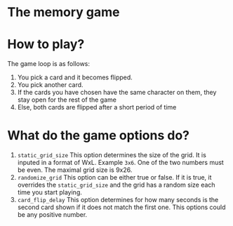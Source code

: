 # The memory game

# How to play?
The game loop is as follows:
1) You pick a card and it becomes flipped.
2) You pick another card.
3) If the cards you have chosen have the same character on them, they stay open for the rest of the game
4) Else, both cards are flipped after a short period of time

# What do the game options do?
1) `static_grid_size`
This option determines the size of the grid. It is inputed in a format of WxL. Example `3x6`. One of the two numbers must be even. The maximal grid size is 9x26.
2) `randomize_grid`
This option can be either true or false. If it is true, it overrides the `static_grid_size` and the grid has a random size each time you start playing.
3) `card_flip_delay`
This option determines for how many seconds is the second card shown if it does not match the first one. This options could be any positive number.
